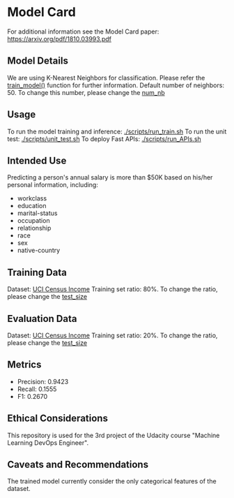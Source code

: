 # Model Card

For additional information see the Model Card paper: https://arxiv.org/pdf/1810.03993.pdf

## Model Details
We are using K-Nearest Neighbors for classification. Please refer the [train_model()](/starter/ml/model.py) function for further information.
Default number of neighbors: 50. To change this number, please change the [num_nb](./config.yaml)

## Usage
To run the model training and inference: [./scripts/run_train.sh](./scripts/run_train.sh)
To run the unit test: [./scripts/unit_test.sh](./scripts/unit_test.sh)
To deploy Fast APIs: [./scripts/run_APIs.sh](./scripts/run_APIs.sh)

## Intended Use
Predicting a person's annual salary is more than $50K based on his/her personal information, including:  
- workclass
- education
- marital-status 
- occupation
- relationship
- race
- sex
- native-country

## Training Data
Dataset: [UCI Census Income](https://archive.ics.uci.edu/ml/datasets/census+income)
Training set ratio: 80%. To change the ratio, please change the [test_size](./config.yaml)

## Evaluation Data
Dataset: [UCI Census Income](https://archive.ics.uci.edu/ml/datasets/census+income)
Training set ratio: 20%. To change the ratio, please change the [test_size](./config.yaml)

## Metrics
- Precision: 0.9423
- Recall: 0.1555
- F1: 0.2670 

## Ethical Considerations
This repository is used for the 3rd project of the Udacity course "Machine Learning DevOps Engineer".

## Caveats and Recommendations
The trained model currently consider the only categorical features of the dataset. 